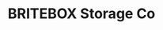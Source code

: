 ---
title: "BRITEBOX Storage Co"
url: /saskatoon/britebox-storage-co-wanuskewin-road-5/
shop: storage rental
---